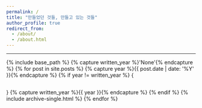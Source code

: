 ```yaml
---
permalink: /
title: "만들었던 것들, 만들고 있는 것들"
author_profile: true
redirect_from: 
  - /about/
  - /about.html
---
```

---

{% include base_path %}
{% capture written_year %}'None'{% endcapture %}
{% for post in site.posts %}
  {% capture year %}{{ post.date | date: '%Y' }}{% endcapture %}
  {% if year != written_year %}
    {<h2 id="{{ year | slugify }}"></h2>}
    {% capture written_year %}{{ year }}{% endcapture %}
  {% endif %}
  {% include archive-single.html %}
{% endfor %}
